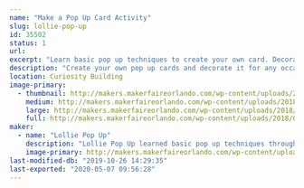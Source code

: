 ```yaml
---
name: "Make a Pop Up Card Activity"
slug: lollie-pop-up
id: 35502
status: 1
url: 
excerpt: "Learn basic pop up techniques to create your own card. Decorate it for any occasions."
description: "Create your own pop up cards and decorate it for any occasions: birthdays, thank you, get well soon, etc. Learn basic pop up techniques that inspired Lollie Pop Up to make a variety of pop up cards, explosion boxes, and other paper crafts for friends."
location: Curiosity Building
image-primary:
  - thumbnail: http://makers.makerfaireorlando.com/wp-content/uploads/2018/08/Pop-up-card-2-150x150.jpg
    medium: http://makers.makerfaireorlando.com/wp-content/uploads/2018/08/Pop-up-card-2-300x238.jpg
    large: http://makers.makerfaireorlando.com/wp-content/uploads/2018/08/Pop-up-card-2.jpg
    full: http://makers.makerfaireorlando.com/wp-content/uploads/2018/08/Pop-up-card-2.jpg
maker:
  - name: "Lollie Pop Up"
    description: "Lollie Pop Up learned basic pop up techniques through books and video tutorial. Various techniques were utilized to make holiday, birthday, get well, retirement, and thank you cards more fun. Please visit @lolliepopup on Instagram to see examples of pop up cards, explosion boxes, and other paper crafts that were created for friends. "
    image-primary: http://makers.makerfaireorlando.com/wp-content/uploads/2018/11/IMG_8746-1024x1024.jpg
last-modified-db: "2019-10-26 14:29:35"
last-exported: "2020-05-07 09:56:28"
---
```


